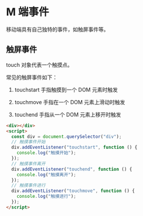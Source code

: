 # M 端事件

移动端具有自己独特的事件，如触屏事件等。

## 触屏事件

touch 对象代表一个触摸点。

常见的触屏事件如下：

1. touchstart 手指触摸到一个 DOM 元素时触发

2. touchmove 手指在一个 DOM 元素上滑动时触发

3. touchend 手指从一个 DOM 元素上移开时触发

```html
<div></div>
<script>
  const div = document.querySelector("div");
  // 触摸事件开始
  div.addEventListener("touchstart", function () {
    console.log("触摸开始");
  });
  // 触摸事件离开
  div.addEventListener("touchend", function () {
    console.log("触摸离开");
  });
  // 触摸事件进行
  div.addEventListener("touchmove", function () {
    console.log("触摸进行");
  });
</script>
```
